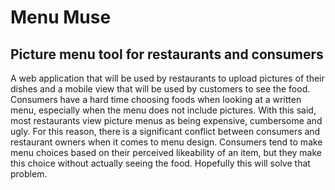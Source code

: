 # Menu Muse

## Picture menu tool for restaurants and consumers

A web application that will be used by restaurants to upload pictures of their dishes and a mobile view that will be used by customers to see the food. Consumers have a hard time choosing foods when looking at a written menu, especially when the menu does not include pictures. With this said, most restaurants view picture menus as being expensive, cumbersome and ugly. For this reason, there is a significant conflict between consumers and restaurant owners when it comes to menu design. Consumers tend to make menu choices based on their perceived likeability of an item, but they make this choice without actually seeing the food. Hopefully this will solve that problem.
